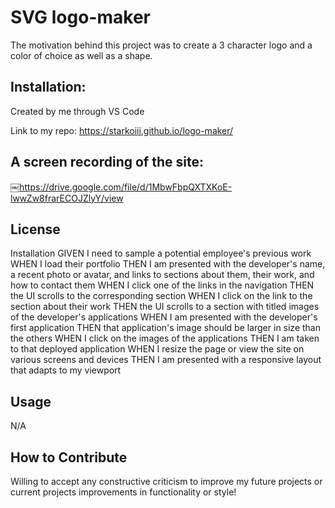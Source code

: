 # SVG logo-maker
The motivation behind this project was to create a 3 character logo and a color of choice as well as a shape.

## Installation:
Created by me through VS Code

Link to my repo:
https://starkoiii.github.io/logo-maker/

## A screen recording of the site:
￼https://drive.google.com/file/d/1MbwFbpQXTXKoE-lwwZw8frarECOJZlyY/view

## License
Installation GIVEN I need to sample a potential employee's previous work WHEN I load their portfolio THEN I am presented with the developer's name, a recent photo or avatar, and links to sections about them, their work, and how to contact them WHEN I click one of the links in the navigation THEN the UI scrolls to the corresponding section WHEN I click on the link to the section about their work THEN the UI scrolls to a section with titled images of the developer's applications WHEN I am presented with the developer's first application THEN that application's image should be larger in size than the others WHEN I click on the images of the applications THEN I am taken to that deployed application WHEN I resize the page or view the site on various screens and devices THEN I am presented with a responsive layout that adapts to my viewport
## Usage
N/A

## How to Contribute
Willing to accept any constructive criticism to improve my future projects or current projects improvements in functionality or style!
